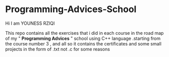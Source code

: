 # Programming-Advices-School



Hi I am YOUNESS RZIQI



This repo contains all the exercises that i did in each course in the road map of my " **Programming Advices** " school using C++ language .starting from the course number 3 , and all so it contains the certificates and some small projects in the form of .txt not .c for some reasons

